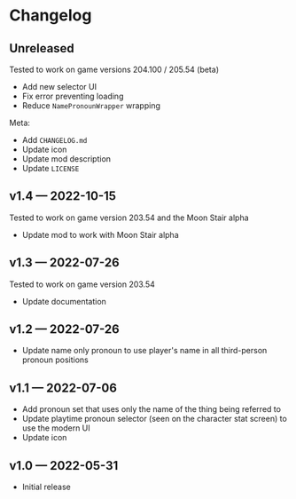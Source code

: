 # Changelog

## Unreleased
Tested to work on game versions 204.100 / 205.54 (beta)

* Add new selector UI
* Fix error preventing loading
* Reduce `NamePronounWrapper` wrapping

Meta:

* Add `CHANGELOG.md`
* Update icon
* Update mod description
* Update `LICENSE`

## v1.4 — 2022-10-15
Tested to work on game version 203.54 and the Moon Stair alpha

* Update mod to work with Moon Stair alpha

## v1.3 — 2022-07-26
Tested to work on game version 203.54

* Update documentation

## v1.2 — 2022-07-26

* Update name only pronoun to use player's name in all third-person pronoun positions

## v1.1 — 2022-07-06

* Add pronoun set that uses only the name of the thing being referred to
* Update playtime pronoun selector (seen on the character stat screen) to use the modern UI
* Update icon

## v1.0 — 2022-05-31

* Initial release

